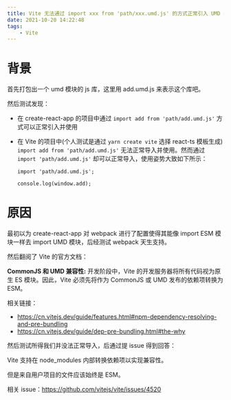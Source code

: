 ```yaml
---
title: Vite 无法通过 import xxx from 'path/xxx.umd.js' 的方式正常引入 UMD 模块使用
date: 2021-10-20 14:22:48
tags:
    - Vite
---
```


# 背景

首先打包出一个 umd 模块的 js 库，这里用 add.umd.js 来表示这个库吧。

然后测试发现：

* 在 create-react-app 的项目中通过 ``import add from 'path/add.umd.js'`` 方式可以正常引入并使用

* 在 Vite 的项目中(个人测试是通过 ``yarn create vite`` 选择 react-ts 模板生成) ``import add from 'path/add.umd.js'`` 无法正常导入并使用。然而通过 ``import 'path/add.umd.js'`` 却可以正常导入，使用姿势大致如下所示：

  ```tsx
  import 'path/add.umd.js';
  
  console.log(window.add);
  ```

# 原因

最初以为 create-react-app 对 webpack 进行了配置使得其能像 import ESM 模块一样去 import UMD 模块，后经测试 webpack 天生支持。

然后翻阅了 Vite 的官方文档：

**CommonJS 和 UMD 兼容性:** 开发阶段中，Vite 的开发服务器将所有代码视为原生 ES 模块。因此，Vite 必须先将作为 CommonJS 或 UMD 发布的依赖项转换为 ESM。

相关链接：

* https://cn.vitejs.dev/guide/features.html#npm-dependency-resolving-and-pre-bundling
* https://cn.vitejs.dev/guide/dep-pre-bundling.html#the-why

然后测试所得我们并没法正常导入，后通过提 issue 得到回答：

Vite 支持在 node_modules 内部转换依赖项以实现兼容性。

但是来自用户项目的文件应该始终是 ESM。

相关 issue：https://github.com/vitejs/vite/issues/4520

